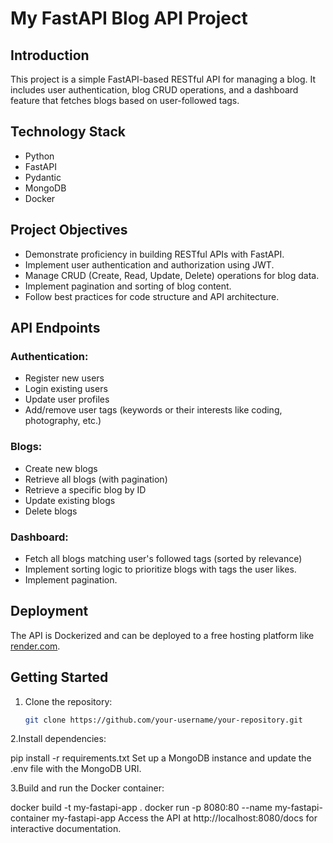 
# My FastAPI Blog API Project

## Introduction

This project is a simple FastAPI-based RESTful API for managing a blog. It includes user authentication, blog CRUD operations, and a dashboard feature that fetches blogs based on user-followed tags.

## Technology Stack

- Python
- FastAPI
- Pydantic
- MongoDB
- Docker

## Project Objectives

- Demonstrate proficiency in building RESTful APIs with FastAPI.
- Implement user authentication and authorization using JWT.
- Manage CRUD (Create, Read, Update, Delete) operations for blog data.
- Implement pagination and sorting of blog content.
- Follow best practices for code structure and API architecture.

## API Endpoints

### Authentication:

- Register new users
- Login existing users
- Update user profiles
- Add/remove user tags (keywords or their interests like coding, photography, etc.)

### Blogs:

- Create new blogs
- Retrieve all blogs (with pagination)
- Retrieve a specific blog by ID
- Update existing blogs
- Delete blogs

### Dashboard:

- Fetch all blogs matching user's followed tags (sorted by relevance)
- Implement sorting logic to prioritize blogs with tags the user likes.
- Implement pagination.

## Deployment

The API is Dockerized and can be deployed to a free hosting platform like [render.com](https://render.com).

## Getting Started

1. Clone the repository:

   ```bash
   git clone https://github.com/your-username/your-repository.git

2.Install dependencies:

pip install -r requirements.txt
Set up a MongoDB instance and update the .env file with the MongoDB URI.

3.Build and run the Docker container:

docker build -t my-fastapi-app .
docker run -p 8080:80 --name my-fastapi-container my-fastapi-app
Access the API at http://localhost:8080/docs for interactive documentation.
